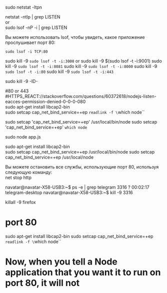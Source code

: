 sudo netstat -ltpn

netstat -ntlp | grep LISTEN  
or  
sudo lsof -nP -i | grep LISTEN  

Вы можете использовать lsof, чтобы увидеть, какое приложение прослушивает порт 80:
```
sudo lsof -i TCP:80
```

sudo kill -9 `sudo lsof -t -i:3000`  or  sudo kill -9 $(sudo lsof -t -i:9001)
sudo kill -9 `sudo lsof -t -i:8081`
sudo kill -9 `sudo lsof -t -i:8000`
sudo kill -9 `sudo lsof -t -i:80`
sudo kill -9 `sudo lsof -t -i:443`

sudo kill -9 -ID-  

#80  or 443
#HTTPS_REACT://stackoverflow.com/questions/60372618/nodejs-listen-eacces-permission-denied-0-0-0-080  
sudo apt-get install libcap2-bin   
sudo setcap cap_net_bind_service=+ep `readlink -f \`which node\``  

sudo setcap 'cap_net_bind_service=+ep' /usr/local/bin/node
sudo setcap 'cap_net_bind_service=+ep' `which node`


sudo node app.js  

sudo apt-get install libcap2-bin  
sudo setcap cap_net_bind_service=+ep /usr/local/bin/node
sudo setcap cap_net_bind_service=+ep /usr/local/node   

Вы можете остановить все службы, использующие порт 80, используя следующую команду:  
net stop http  


navatar@navatar-X58-USB3:~$ ps -e | grep telegram
3316 ?        00:02:17 telegram-desktop
navatar@navatar-X58-USB3:~$ kill -9 3316

killall -9 firefox

# port 80
sudo apt-get install libcap2-bin
sudo setcap cap_net_bind_service=+ep `readlink -f \`which node\``
# Now, when you tell a Node application that you want it to run on port 80, it will not


